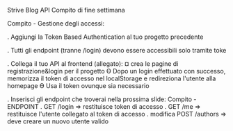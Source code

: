 Strive Blog API
Compito di fine settimana

Compito - Gestione degli accessi:

. Aggiungi la Token Based Authentication al tuo progetto precedente

. Tutti gli endpoint (tranne /login) devono essere accessibili solo tramite toke

. Collega il tuo API al frontend (allegato):
    ¤ crea le pagine di registrazione&login per il progetto
       Ɵ Dopo un login effettuato con successo, memorizza il token di accesso nel localStorage e
         redireziona l'utente alla homepage
       Ɵ Usa il token ovunque sia necessario

. Inserisci gli endpoint che troverai nella prossima slide:
   Compito - ENDPOINT
   . GET /login  =>  restituisce token di accesso
   . GET /me     =>  restituisce l'utente collegato al token di accesso
   . modifica POST /authors  =>  deve creare un nuovo utente valido
